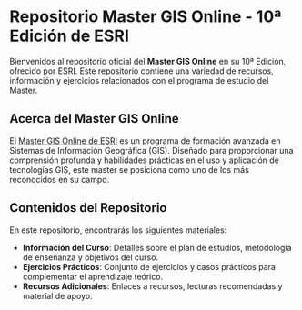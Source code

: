 # Repositorio Master GIS Online - 10ª Edición de ESRI

Bienvenidos al repositorio oficial del **Master GIS Online** en su 10ª Edición, ofrecido por ESRI. Este repositorio contiene una variedad de recursos, información y ejercicios relacionados con el programa de estudio del Master.

## Acerca del Master GIS Online

El [Master GIS Online de ESRI](https://www.esri.es/es-es/cursos-y-master/masters-esri/mastergis-online) es un programa de formación avanzada en Sistemas de Información Geográfica (GIS). Diseñado para proporcionar una comprensión profunda y habilidades prácticas en el uso y aplicación de tecnologías GIS, este master se posiciona como uno de los más reconocidos en su campo.

## Contenidos del Repositorio

En este repositorio, encontrarás los siguientes materiales:

- **Información del Curso**: Detalles sobre el plan de estudios, metodología de enseñanza y objetivos del curso.
- **Ejercicios Prácticos**: Conjunto de ejercicios y casos prácticos para complementar el aprendizaje teórico.
- **Recursos Adicionales**: Enlaces a recursos, lecturas recomendadas y material de apoyo.

